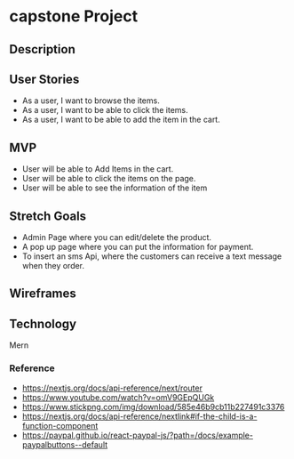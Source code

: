 # capstone Project

## Description 


## User Stories
- As a user, I want to browse the items.
- As a user, I want to be able to click the items.
- As a user, I want to be able to add the item in the cart.


## MVP
- User will be able to Add Items in the cart.
- User will be able to click the items on the page.
- User will be able to see the information of the item

## Stretch Goals
- Admin Page where you can edit/delete the product.
- A pop up page where you can put the information for payment.
- To insert an sms Api, where the customers can receive a text message when they order.

## Wireframes

## Technology 
Mern

### Reference
- https://nextjs.org/docs/api-reference/next/router
- https://www.youtube.com/watch?v=omV9GEpQUGk
- https://www.stickpng.com/img/download/585e46b9cb11b227491c3376
- https://nextjs.org/docs/api-reference/nextlink#if-the-child-is-a-function-component
- https://paypal.github.io/react-paypal-js/?path=/docs/example-paypalbuttons--default
